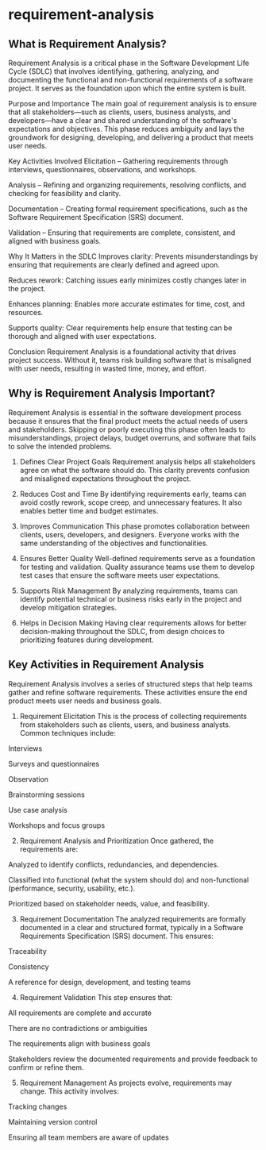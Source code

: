 # requirement-analysis 
## What is Requirement Analysis?
Requirement Analysis is a critical phase in the Software Development Life Cycle (SDLC) that involves identifying, gathering, analyzing, and documenting the functional and non-functional requirements of a software project. It serves as the foundation upon which the entire system is built.

Purpose and Importance
The main goal of requirement analysis is to ensure that all stakeholders—such as clients, users, business analysts, and developers—have a clear and shared understanding of the software's expectations and objectives. This phase reduces ambiguity and lays the groundwork for designing, developing, and delivering a product that meets user needs.

Key Activities Involved
Elicitation – Gathering requirements through interviews, questionnaires, observations, and workshops.

Analysis – Refining and organizing requirements, resolving conflicts, and checking for feasibility and clarity.

Documentation – Creating formal requirement specifications, such as the Software Requirement Specification (SRS) document.

Validation – Ensuring that requirements are complete, consistent, and aligned with business goals.

Why It Matters in the SDLC
Improves clarity: Prevents misunderstandings by ensuring that requirements are clearly defined and agreed upon.

Reduces rework: Catching issues early minimizes costly changes later in the project.

Enhances planning: Enables more accurate estimates for time, cost, and resources.

Supports quality: Clear requirements help ensure that testing can be thorough and aligned with user expectations.

Conclusion
Requirement Analysis is a foundational activity that drives project success. Without it, teams risk building software that is misaligned with user needs, resulting in wasted time, money, and effort.

## Why is Requirement Analysis Important?
Requirement Analysis is essential in the software development process because it ensures that the final product meets the actual needs of users and stakeholders. Skipping or poorly executing this phase often leads to misunderstandings, project delays, budget overruns, and software that fails to solve the intended problems.

1. Defines Clear Project Goals
Requirement analysis helps all stakeholders agree on what the software should do. This clarity prevents confusion and misaligned expectations throughout the project.

2. Reduces Cost and Time
By identifying requirements early, teams can avoid costly rework, scope creep, and unnecessary features. It also enables better time and budget estimates.

3. Improves Communication
This phase promotes collaboration between clients, users, developers, and designers. Everyone works with the same understanding of the objectives and functionalities.

4. Ensures Better Quality
Well-defined requirements serve as a foundation for testing and validation. Quality assurance teams use them to develop test cases that ensure the software meets user expectations.

5. Supports Risk Management
By analyzing requirements, teams can identify potential technical or business risks early in the project and develop mitigation strategies.

6. Helps in Decision Making
Having clear requirements allows for better decision-making throughout the SDLC, from design choices to prioritizing features during development.
## Key Activities in Requirement Analysis
Requirement Analysis involves a series of structured steps that help teams gather and refine software requirements. These activities ensure the end product meets user needs and business goals.

1. Requirement Elicitation
This is the process of collecting requirements from stakeholders such as clients, users, and business analysts. Common techniques include:

Interviews

Surveys and questionnaires

Observation

Brainstorming sessions

Use case analysis

Workshops and focus groups

2. Requirement Analysis and Prioritization
Once gathered, the requirements are:

Analyzed to identify conflicts, redundancies, and dependencies.

Classified into functional (what the system should do) and non-functional (performance, security, usability, etc.).

Prioritized based on stakeholder needs, value, and feasibility.

3. Requirement Documentation
The analyzed requirements are formally documented in a clear and structured format, typically in a Software Requirements Specification (SRS) document. This ensures:

Traceability

Consistency

A reference for design, development, and testing teams

4. Requirement Validation
This step ensures that:

All requirements are complete and accurate

There are no contradictions or ambiguities

The requirements align with business goals

Stakeholders review the documented requirements and provide feedback to confirm or refine them.

5. Requirement Management
As projects evolve, requirements may change. This activity involves:

Tracking changes

Maintaining version control

Ensuring all team members are aware of updates
